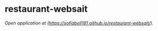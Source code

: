 # restaurant-websait
###### Open application at (https://sofiabell181.github.io/restaurant-websait/).
